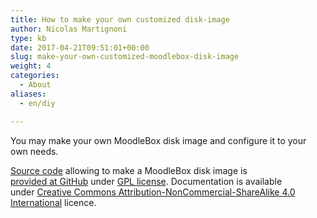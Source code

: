 ```yaml
---
title: How to make your own customized disk-image
author: Nicolas Martignoni
type: kb
date: 2017-04-21T09:51:01+00:00
slug: make-your-own-customized-moodlebox-disk-image
weight: 4
categories:
  - About
aliases:
  - en/diy

---
```

You may make your own MoodleBox disk image and configure it to your own needs.

[Source code][1] allowing to make a MoodleBox disk image is [provided at GitHub][1] under [GPL license][2]. Documentation is available under [Creative Commons Attribution-NonCommercial-ShareAlike 4.0 International][3] licence.

 [1]: https://github.com/martignoni/moodlebox
 [2]: https://www.gnu.org/licenses/gpl-3.0.en.html
 [3]: https://creativecommons.org/licenses/by-nc-sa/4.0/
